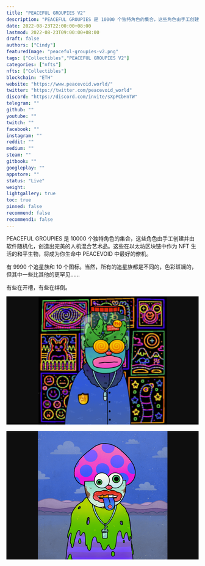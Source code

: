 ```yaml
---
title: "PEACEFUL GROUPIES V2"
description: "PEACEFUL GROUPIES 是 10000 个独特角色的集合，这些角色由手工创建并由软件随机化，创造出完美的人机混合艺术品。这些在以太坊区块链中作为 NFT 生活的和平生物，将成为你生命中 PEACEVOID 中最好的僚机。"
date: 2022-08-23T22:00:00+08:00
lastmod: 2022-08-23T09:00:00+08:00
draft: false
authors: ["Cindy"]
featuredImage: "peaceful-groupies-v2.png"
tags: ["Collectibles","PEACEFUL GROUPIES V2"]
categories: ["nfts"]
nfts: ["Collectibles"]
blockchain: "ETH"
website: "https://www.peacevoid.world/"
twitter: "https://twitter.com/peacevoid_world"
discord: "https://discord.com/invite/sXpPCbHnTW"
telegram: ""
github: ""
youtube: ""
twitch: ""
facebook: ""
instagram: ""
reddit: ""
medium: ""
steam: ""
gitbook: ""
googleplay: ""
appstore: ""
status: "Live"
weight: 
lightgallery: true
toc: true
pinned: false
recommend: false
recommend1: false
---
```

PEACEFUL GROUPIES 是 10000 个独特角色的集合，这些角色由手工创建并由软件随机化，创造出完美的人机混合艺术品。这些在以太坊区块链中作为 NFT 生活的和平生物，将成为你生命中 PEACEVOID 中最好的僚机。

有 9990 个追星族和 10 个图标。当然，所有的追星族都是不同的，色彩斑斓的，但其中一些比其他的更罕见......

有些在开槽，有些在绊倒。

![img](eac6e99d6ab07f32f.png)

![img](1a063951b1e5687e204c3e64.png)